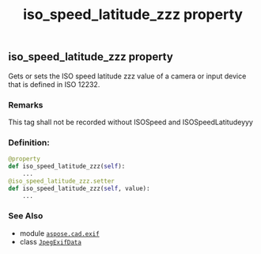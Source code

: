 ﻿---
title: iso_speed_latitude_zzz property
second_title: Aspose.CAD for Python via .NET API References
description: 
type: docs
weight: 840
url: /aspose.cad.exif/jpegexifdata/iso_speed_latitude_zzz/
is_root: false
---

## iso_speed_latitude_zzz property


Gets or sets the ISO speed latitude zzz value of a camera or input device that is defined in ISO 12232.

### Remarks 


This tag shall not be recorded without ISOSpeed and ISOSpeedLatitudeyyy
### Definition:
```python
@property
def iso_speed_latitude_zzz(self):
    ...
@iso_speed_latitude_zzz.setter
def iso_speed_latitude_zzz(self, value):
    ...
```

### See Also
* module [`aspose.cad.exif`](../../)
* class [`JpegExifData`](/cad/python-net/aspose.cad.exif/jpegexifdata)
